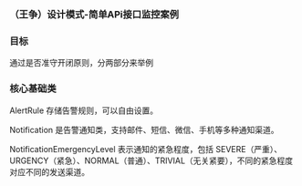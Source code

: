 ### （王争）设计模式-简单APi接口监控案例
### 目标
通过是否准守开闭原则，分两部分来举例

### 核心基础类
AlertRule 存储告警规则，可以自由设置。

Notification 是告警通知类，支持邮件、短信、微信、手机等多种通知渠道。

NotificationEmergencyLevel 表示通知的紧急程度，包括 SEVERE（严重）、URGENCY（紧急）、NORMAL（普通）、TRIVIAL（无关紧要），不同的紧急程度对应不同的发送渠道。
